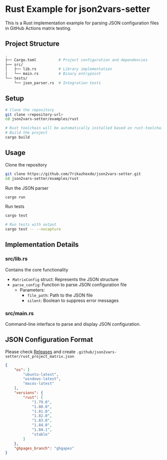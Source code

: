 # Rust Example for json2vars-setter

This is a Rust implementation example for parsing JSON configuration files in GitHub Actions matrix testing.

## Project Structure

```bash
.
├── Cargo.toml          # Project configuration and dependencies
├── src/
│   ├── lib.rs          # Library implementation
│   └── main.rs         # Binary entrypoint
└── tests/
    └── json_parser.rs  # Integration tests
```

## Setup

```bash
# Clone the repository
git clone <repository-url>
cd json2vars-setter/examples/rust

# Rust toolchain will be automatically installed based on rust-toolchain.toml
# Build the project
cargo build
```

## Usage

Clone the repository

```bash
git clone https://github.com/7rikazhexde/json2vars-setter.git
cd json2vars-setter/examples/rust
```

Run the JSON parser

```bash
cargo run
```

Run tests

```bash
cargo test

# Run tests with output
cargo test -- --nocapture
```

## Implementation Details

### src/lib.rs

Contains the core functionality

- `MatrixConfig` struct: Represents the JSON structure
- `parse_config`: Function to parse JSON configuration file
  - Parameters:
    - `file_path`: Path to the JSON file
    - `silent`: Boolean to suppress error messages

### src/main.rs

Command-line interface to parse and display JSON configuration.

## JSON Configuration Format

Please check [Releases](https://github.com/rust-lang/rust/releases) and create `.github/json2vars-setter/rust_project_matrix.json`

```json
{
    "os": [
        "ubuntu-latest",
        "windows-latest",
        "macos-latest"
    ],
    "versions": {
        "rust": [
            "1.79.0",
            "1.80.0",
            "1.81.0",
            "1.82.0",
            "1.83.0",
            "1.84.0",
            "1.84.1",
            "stable"
        ]
    },
    "ghpages_branch": "ghgapes"
}
```
